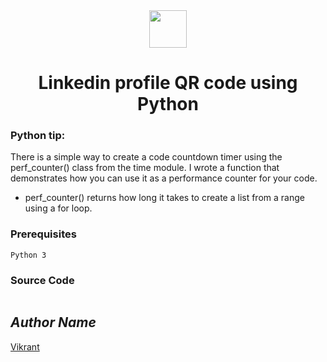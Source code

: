 <div align="center">
  <img height="60" src="https://user-images.githubusercontent.com/85709371/156916372-d8c1bbdd-5fe9-40d1-a250-5a1d4d454832.png">
</div>

<h1 align="center">Linkedin profile QR code using Python</h1>

### Python tip:
There is a simple way to create a code countdown timer using the perf_counter() class from the time module. I wrote a function that demonstrates how you can use it as a performance counter for your code. 
* perf_counter() returns how long it takes to create a list from a range using a for loop.

### Prerequisites
`Python 3`

### Source Code
```python3

```

## *Author Name*
[Vikrant](https://github.com/vikrant-v28)
